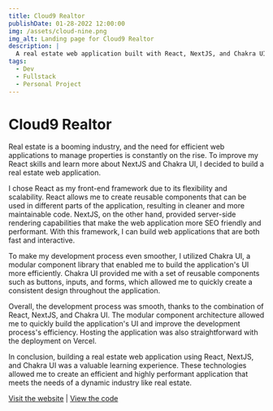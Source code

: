 ```yaml
---
title: Cloud9 Realtor
publishDate: 01-28-2022 12:00:00
img: /assets/cloud-nine.png
img_alt: Landing page for Cloud9 Realtor
description: |
  A real estate web application built with React, NextJS, and Chakra UI.
tags:
  - Dev
  - Fullstack
  - Personal Project
---
```


# Cloud9 Realtor

Real estate is a booming industry, and the need for efficient web applications to manage properties is constantly on the rise. To improve my React skills and learn more about NextJS and Chakra UI, I decided to build a real estate web application.

I chose React as my front-end framework due to its flexibility and scalability. React allows me to create reusable components that can be used in different parts of the application, resulting in cleaner and more maintainable code. NextJS, on the other hand, provided server-side rendering capabilities that make the web application more SEO friendly and performant. With this framework, I can build web applications that are both fast and interactive.

To make my development process even smoother, I utilized Chakra UI, a modular component library that enabled me to build the application's UI more efficiently. Chakra UI provided me with a set of reusable components such as buttons, inputs, and forms, which allowed me to quickly create a consistent design throughout the application.

Overall, the development process was smooth, thanks to the combination of React, NextJS, and Chakra UI. The modular component architecture allowed me to quickly build the application's UI and improve the development process's efficiency. Hosting the application was also straightforward with the deployment on Vercel.

In conclusion, building a real estate web application using React, NextJS, and Chakra UI was a valuable learning experience. These technologies allowed me to create an efficient and highly performant application that meets the needs of a dynamic industry like real estate.

[Visit the website](https://real-estate-webapp-three.vercel.app/) | [View the code](https://github.com/BIGWALDOR/real-estate-webapp)
